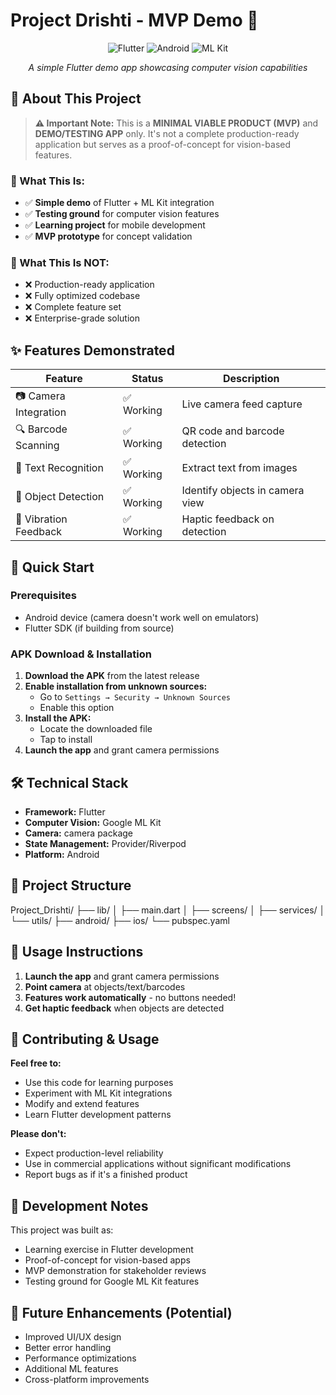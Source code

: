 # Project Drishti - MVP Demo 🎯

<div align="center">

![Flutter](https://img.shields.io/badge/Flutter-02569B?style=for-the-badge&logo=flutter&logoColor=white)
![Android](https://img.shields.io/badge/Android-3DDC84?style=for-the-badge&logo=android&logoColor=white)
![ML Kit](https://img.shields.io/badge/Google_ML_Kit-4285F4?style=for-the-badge&logo=google&logoColor=white)

*A simple Flutter demo app showcasing computer vision capabilities*

</div>

## 📱 About This Project

> **⚠️ Important Note:** This is a **MINIMAL VIABLE PRODUCT (MVP)** and **DEMO/TESTING APP** only. It's not a complete production-ready application but serves as a proof-of-concept for vision-based features.

### 🎯 What This Is:
- ✅ **Simple demo** of Flutter + ML Kit integration
- ✅ **Testing ground** for computer vision features  
- ✅ **Learning project** for mobile development
- ✅ **MVP prototype** for concept validation

### 🚫 What This Is NOT:
- ❌ Production-ready application
- ❌ Fully optimized codebase
- ❌ Complete feature set
- ❌ Enterprise-grade solution

## ✨ Features Demonstrated

| Feature | Status | Description |
|---------|--------|-------------|
| 📷 Camera Integration | ✅ Working | Live camera feed capture |
| 🔍 Barcode Scanning | ✅ Working | QR code and barcode detection |
| 📝 Text Recognition | ✅ Working | Extract text from images |
| 🎯 Object Detection | ✅ Working | Identify objects in camera view |
| 📳 Vibration Feedback | ✅ Working | Haptic feedback on detection |

## 🚀 Quick Start

### Prerequisites
- Android device (camera doesn't work well on emulators)
- Flutter SDK (if building from source)

### APK Download & Installation

1. **Download the APK** from the latest release
2. **Enable installation from unknown sources:**
   - Go to `Settings → Security → Unknown Sources`
   - Enable this option
3. **Install the APK:**
   - Locate the downloaded file
   - Tap to install
4. **Launch the app** and grant camera permissions

## 🛠️ Technical Stack

- **Framework:** Flutter
- **Computer Vision:** Google ML Kit
- **Camera:** camera package
- **State Management:** Provider/Riverpod
- **Platform:** Android

## 📁 Project Structure
Project_Drishti/
├── lib/
│ ├── main.dart
│ ├── screens/
│ ├── services/
│ └── utils/
├── android/
├── ios/
└── pubspec.yaml


## 🎨 Usage Instructions

1. **Launch the app** and grant camera permissions
2. **Point camera** at objects/text/barcodes
3. **Features work automatically** - no buttons needed!
4. **Get haptic feedback** when objects are detected

## 🤝 Contributing & Usage

**Feel free to:**
- Use this code for learning purposes
- Experiment with ML Kit integrations
- Modify and extend features
- Learn Flutter development patterns

**Please don't:**
- Expect production-level reliability
- Use in commercial applications without significant modifications
- Report bugs as if it's a finished product

## 📝 Development Notes

This project was built as:
- Learning exercise in Flutter development
- Proof-of-concept for vision-based apps
- MVP demonstration for stakeholder reviews
- Testing ground for Google ML Kit features

## 🔮 Future Enhancements (Potential)

- Improved UI/UX design
- Better error handling
- Performance optimizations
- Additional ML features
- Cross-platform improvements

  

